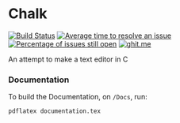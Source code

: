 # Chalk

[![Build Status](https://travis-ci.org/BytesClub/chalk.svg?branch=master)](https://travis-ci.org/BytesClub/chalk)
[![Average time to resolve an issue](http://isitmaintained.com/badge/resolution/bytesclub/chalk.svg)](http://isitmaintained.com/project/bytesclub/chalk "Average time to resolve an issue")
[![Percentage of issues still open](http://isitmaintained.com/badge/open/bytesclub/chalk.svg)](http://isitmaintained.com/project/bytesclub/chalk "Percentage of issues still open")
[![ghit.me](https://ghit.me/badge.svg?repo=bytesclub/chalk)](https://ghit.me/repo/bytesclub/chalk)

An attempt to make a text editor in C

### Documentation

To build the Documentation, on `/Docs`, run: 

```
pdflatex documentation.tex

```

